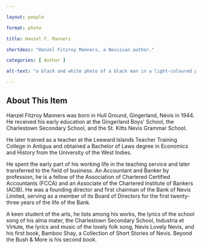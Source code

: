 ```yaml
--- 

layout: people 

format: photo 

title: Hanzel F. Manners 

shortdesc: "Hanzel Fitzroy Manners, a Nevisian author."

categories: [ Author ] 

alt-text: "a black and white photo of a black man in a light-coloured polo shirt"

--- 
```


## About This Item 

Hanzel Fitzroy Manners was born in Hull Ground, Gingerland, Nevis in 1944. He received his early education at the Gingerland Boys' School, the Charlestown Secondary School, and the St. Kitts Nevis Grammar School. 

He later trained as a teacher at the Leeward Islands Teacher Training College in Antigua and obtained a Bachelor of Laws degree in Economics and History from the University of the West Indies. 

He spent the early part of his working life in the teaching service and later transferred to the field of business. An Accountant and Banker by profession, he is a fellow of the Association of Chartered Certified Accountants (FCCA) and an Associate of the Chartered Institute of Bankers (ACIB). He was a founding director and first chairman of the Bank of Nevis Limited, serving as a member of its Board of Directors for the first twenty-three years of the life of the Bank. 

A keen student of the arts, he lists among his works, the lyrics of the school song of his alma mater, the Charlestown Secondary School, Industria et Virtute, the lyrics and music of the lovely folk song, Nevis Lovely Nevis, and his first book, Bamboo Shay, a Collection of Short Stories of Nevis. Beyond the Bush & More is his second book.
